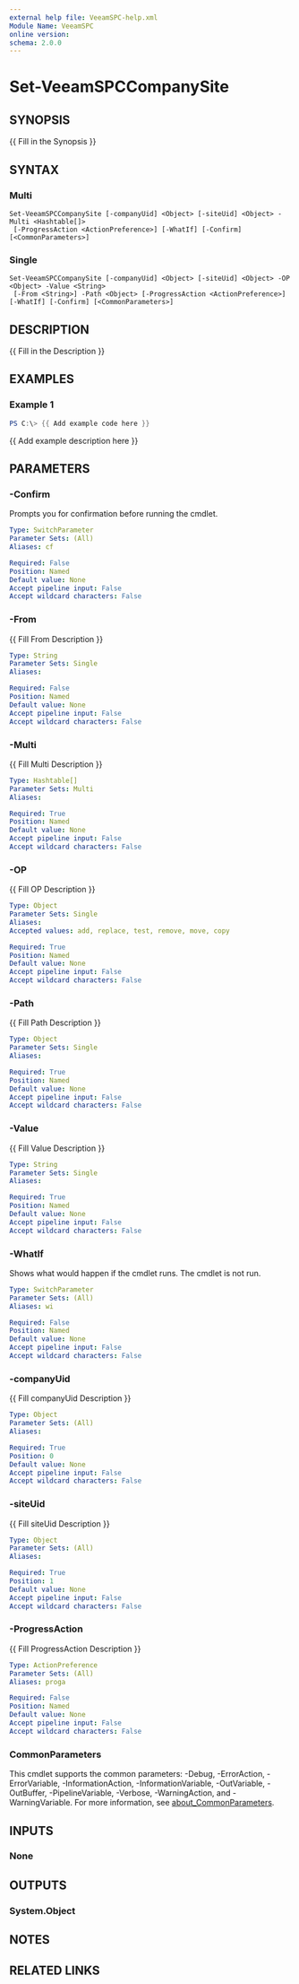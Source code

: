 ```yaml
---
external help file: VeeamSPC-help.xml
Module Name: VeeamSPC
online version:
schema: 2.0.0
---
```


# Set-VeeamSPCCompanySite

## SYNOPSIS
{{ Fill in the Synopsis }}

## SYNTAX

### Multi
```
Set-VeeamSPCCompanySite [-companyUid] <Object> [-siteUid] <Object> -Multi <Hashtable[]>
 [-ProgressAction <ActionPreference>] [-WhatIf] [-Confirm] [<CommonParameters>]
```

### Single
```
Set-VeeamSPCCompanySite [-companyUid] <Object> [-siteUid] <Object> -OP <Object> -Value <String>
 [-From <String>] -Path <Object> [-ProgressAction <ActionPreference>] [-WhatIf] [-Confirm] [<CommonParameters>]
```

## DESCRIPTION
{{ Fill in the Description }}

## EXAMPLES

### Example 1
```powershell
PS C:\> {{ Add example code here }}
```

{{ Add example description here }}

## PARAMETERS

### -Confirm
Prompts you for confirmation before running the cmdlet.

```yaml
Type: SwitchParameter
Parameter Sets: (All)
Aliases: cf

Required: False
Position: Named
Default value: None
Accept pipeline input: False
Accept wildcard characters: False
```

### -From
{{ Fill From Description }}

```yaml
Type: String
Parameter Sets: Single
Aliases:

Required: False
Position: Named
Default value: None
Accept pipeline input: False
Accept wildcard characters: False
```

### -Multi
{{ Fill Multi Description }}

```yaml
Type: Hashtable[]
Parameter Sets: Multi
Aliases:

Required: True
Position: Named
Default value: None
Accept pipeline input: False
Accept wildcard characters: False
```

### -OP
{{ Fill OP Description }}

```yaml
Type: Object
Parameter Sets: Single
Aliases:
Accepted values: add, replace, test, remove, move, copy

Required: True
Position: Named
Default value: None
Accept pipeline input: False
Accept wildcard characters: False
```

### -Path
{{ Fill Path Description }}

```yaml
Type: Object
Parameter Sets: Single
Aliases:

Required: True
Position: Named
Default value: None
Accept pipeline input: False
Accept wildcard characters: False
```

### -Value
{{ Fill Value Description }}

```yaml
Type: String
Parameter Sets: Single
Aliases:

Required: True
Position: Named
Default value: None
Accept pipeline input: False
Accept wildcard characters: False
```

### -WhatIf
Shows what would happen if the cmdlet runs.
The cmdlet is not run.

```yaml
Type: SwitchParameter
Parameter Sets: (All)
Aliases: wi

Required: False
Position: Named
Default value: None
Accept pipeline input: False
Accept wildcard characters: False
```

### -companyUid
{{ Fill companyUid Description }}

```yaml
Type: Object
Parameter Sets: (All)
Aliases:

Required: True
Position: 0
Default value: None
Accept pipeline input: False
Accept wildcard characters: False
```

### -siteUid
{{ Fill siteUid Description }}

```yaml
Type: Object
Parameter Sets: (All)
Aliases:

Required: True
Position: 1
Default value: None
Accept pipeline input: False
Accept wildcard characters: False
```

### -ProgressAction
{{ Fill ProgressAction Description }}

```yaml
Type: ActionPreference
Parameter Sets: (All)
Aliases: proga

Required: False
Position: Named
Default value: None
Accept pipeline input: False
Accept wildcard characters: False
```

### CommonParameters
This cmdlet supports the common parameters: -Debug, -ErrorAction, -ErrorVariable, -InformationAction, -InformationVariable, -OutVariable, -OutBuffer, -PipelineVariable, -Verbose, -WarningAction, and -WarningVariable. For more information, see [about_CommonParameters](http://go.microsoft.com/fwlink/?LinkID=113216).

## INPUTS

### None
## OUTPUTS

### System.Object
## NOTES

## RELATED LINKS
